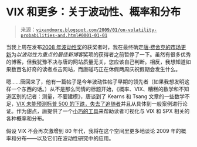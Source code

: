 <!--yml

分类：未分类

日期：2024-05-18 18:07:15

-->

# VIX 和更多：关于波动性、概率和分布

> 来源：[`vixandmore.blogspot.com/2009/01/on-volatility-probabilities-and.html#0001-01-01`](http://vixandmore.blogspot.com/2009/01/on-volatility-probabilities-and.html#0001-01-01)

当我上周在发布[2008 年波动性奖](http://vixandmore.blogspot.com/2009/01/2008-volatility-awards.html)的获奖者时，我在最终确定[唐·费舍克的市场更新](https://www.donfishback.com/blog/)为*以波动性为重点的最佳新博客*奖项的获得者之前暂停了一下。虽然有很多优秀的博客，但我犹豫不决与唐的网站质量无关，您应该自己判断。相反，我想知道如果数百名好奇的读者点击网站，而唐碰巧正在休假两周庆祝假期会发生什么。

嗯……唐回来了，他有一篇帖子是今年波动性帖子早期的领先者（如果我想发明这样一个东西的话。）从不是那么同情的标题开始，《概率、VIX、糟糕的数学和不知道区别的记者：测量，不要建模》，唐谈到了 Kearns 和 Tsang 文章的一些数学不足，[VIX 未能预测标普 500 的下跌，失去了追随者](http://www.bloomberg.com/apps/news?pid=20601110&sid=a6bJKg1wZ8Vc)并且从具体到一般案例进行论证。作为甜点，唐提供了一个[小巧的工具](https://www.donfishback.com/blog/bca/index.php)来帮助读者可视化与 VIX 和 SPX 相关的各种概率和分布。

假设 VIX 不会再次激增到 80 年代，我将在这个空间里更多地谈论 2009 年的概率和分布——以及它们在波动性研究中的应用。
